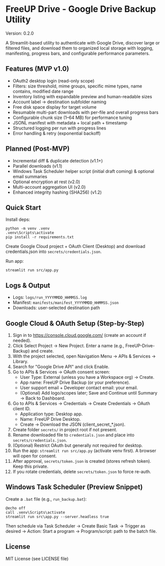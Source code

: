 # FreeUP Drive - Google Drive Backup Utility

Version: 0.2.0

A Streamlit-based utility to authenticate with Google Drive, discover large or filtered files, and download them to organized local storage with logging, manifesting, progress bars, and configurable performance parameters.

## Features (MVP v1.0)
- OAuth2 desktop login (read-only scope)
- Filters: size threshold, mime groups, specific mime types, name contains, modified date range
- Inventory listing with expandable preview and human-readable sizes
- Account label -> destination subfolder naming
- Free disk space display for target volume
- Resumable multi-part downloads with per-file and overall progress bars
- Configurable chunk size (1–64 MB) for performance tuning
- JSONL manifest with metadata + local path + timestamp
- Structured logging per run with progress lines
- Error handling & retry (exponential backoff)

## Planned (Post-MVP)
- Incremental diff & duplicate detection (v1.1+)
- Parallel downloads (v1.1)
- Windows Task Scheduler helper script (initial draft coming) & optional email summaries
- Optional encryption at rest (v2.0)
- Multi-account aggregation UI (v2.0)
- Enhanced integrity hashing (SHA256) (v1.2)

## Quick Start
Install deps:
```
python -m venv .venv
.venv\Scripts\activate
pip install -r requirements.txt
```
Create Google Cloud project + OAuth Client (Desktop) and download credentials.json into `secrets/credentials.json`.

Run app:
```
streamlit run src/app.py
```

## Logs & Output
- Logs: `logs/run_YYYYMMDD_HHMMSS.log`
- Manifest: `manifests/manifest_YYYYMMDD_HHMMSS.json`
- Downloads: user-selected destination path

## Google Cloud & OAuth Setup (Step-by-Step)
1. Sign in to https://console.cloud.google.com/ (create an account if needed).
2. Click Select Project -> New Project. Enter a name (e.g., FreeUP-Drive-Backup) and create.
3. With the project selected, open Navigation Menu -> APIs & Services -> Library.
4. Search for "Google Drive API" and click Enable.
5. Go to APIs & Services -> OAuth consent screen:
	- User Type: External (unless you have a Workspace org) -> Create.
	- App name: FreeUP Drive Backup (or your preference).
	- User support email + Developer contact email: your email.
	- (Optional) Add logo/scopes later; Save and Continue until Summary -> Back to Dashboard.
6. Go to APIs & Services -> Credentials -> Create Credentials -> OAuth client ID.
	- Application type: Desktop app.
	- Name: FreeUP Drive Desktop.
	- Create -> Download the JSON (client_secret_*.json).
7. Create folder `secrets/` in project root if not present.
8. Rename downloaded file to `credentials.json` and place into `secrets/credentials.json`.
9. (Optional) Restrict OAuth but generally not required for desktop.
10. Run the app: `streamlit run src/app.py` (activate venv first). A browser will open for consent.
11. After approval, `secrets/token.json` is created (stores refresh token). Keep this private.
12. If you rotate credentials, delete `secrets/token.json` to force re-auth.

## Windows Task Scheduler (Preview Snippet)
Create a `.bat` file (e.g., `run_backup.bat`):
```
@echo off
call .venv\Scripts\activate
streamlit run src\app.py --server.headless true
```
Then schedule via Task Scheduler -> Create Basic Task -> Trigger as desired -> Action: Start a program -> Program/script: path to the batch file.

## License
MIT License (see LICENSE file)
